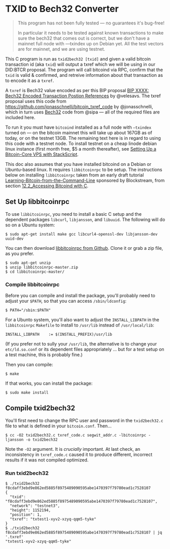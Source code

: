 # TXID to Bech32 Converter

> This program has not been fully tested — no guarantees it's bug-free!
>
> In particular it needs to be tested against known transactions to make sure the bech32 that comes out is correct, but we don't have a mainnet full node with —txindex up on Debian yet. All the test vectors are for mainnet, and we are using testnet.

This C program is run as `txid2bech32 [txid]` and given a valid bitcoin transaction id (aka `txid`) will output a txref which we will be using in our DID:BTCR proposal. The program will call bitcoind via RPC, confirm that the `txid` is valid & confirmed, and retreive information about that transaction as to encode it as a `txref`.

A `txref` is Bech32 value encoded as per this BIP proposal [BIP XXXX: Bech32 Encoded Transaction Postion References](https://github.com/veleslavs/bips/blob/Bech32_Encoded_TxRef/bip-XXXX-Bech32_Encoded_Transaction_Postion_References.mediawiki) by @velesavs. The txref proposal uses this code from https://github.com/jonasschnelli/bitcoin_txref_code by @jonasschnelli, which in turn uses [Bech32](https://github.com/sipa/bech32) code from @sipa — all of the required files are included here.

To run it you must have `bitcoind` installed as a full node with `—txindex` turned on — on the bitcoin mainnet this will take up about 167GB as of today, or on the testnet 13GB. The remaining text here is in regard to using this code with a testnet node. To install testnet on a cheap linode debian linux instance (first month free, $5 a month thereafter), see [Setting Up a Bitcoin-Core VPS with StackScript](https://github.com/ChristopherA/Learning-Bitcoin-from-the-Command-Line/blob/master/02_2_Setting_Up_a_Bitcoin-Core_VPS_with_StackScript.md).

This doc also assumes that you have installed bitcoind on a Debian or Ubuntu-based linux. It requires  `libbitcoinrpc` to be setup. The instructions below on installing `libbitcoinrpc` taken from an early draft tutorial [Learning-Bitcoin-from-the-Command-Line](https://github.com/ChristopherA/Learning-Bitcoin-from-the-Command-Line/) sponsored by Blockstream, from section [12.2_Accessing Bitcoind with C](https://github.com/ChristopherA/Learning-Bitcoin-from-the-Command-Line/blob/master/12_2_Accessing_Bitcoind_with_C.md).

## Set Up libbitcoinrpc

To use `libbitcoinrpc`, you need to install a basic C setup and the dependent packages `libcurl`, `libjansson`, and `libuuid`. The following will do so on a Ubuntu system:
```
$ sudo apt-get install make gcc libcurl4-openssl-dev libjansson-dev uuid-dev
```
You can then download [libbitcoinrpc from Github](https://github.com/gitmarek/libbitcoinrpc/blob/master/README.md). Clone it or grab a zip file, as you prefer.
```
$ sudo apt-get unzip
$ unzip libbitcoinrpc-master.zip 
$ cd libbitcoinrpc-master/
```

### Compile libbitcoinrpc

Before you can compile and install the package, you'll probably need to adjust your `$PATH`, so that you can access `/sbin/ldconfig`:
```
$ PATH="/sbin:$PATH"
```
For a Ubunto system, you'll also want to adjust the `INSTALL_LIBPATH` in the `libbitcoinrpc` `Makefile` to install to `/usr/lib` instead of `/usr/local/lib`:
```
INSTALL_LIBPATH    := $(INSTALL_PREFIX)/usr/lib
```
(If you prefer not to sully your `/usr/lib`, the alternative is to change your `etc/ld.so.conf` or its dependent files appropriately ... but for a test setup on a test machine, this is probably fine.)

Then you can compile:
```
$ make
```
If that works, you can install the package:
```
$ sudo make install
```

## Compile txid2bech32

You'll first need to change the RPC user and password in the `txid2bech32.c` file to what is defined in your `bitcoin.conf`. Then…

```
$ cc -O2 txid2bech32.c txref_code.c segwit_addr.c -lbitcoinrpc -ljansson -o txid2bech32
```
Note the `-O2` argument. It is _crucially_ important. At last check, an inconsistency in `txref_code.c` caused it to produce different, incorrect results if it was not compiled optimized.

### Run txid2bech32

```
$ ./txid2bech32 f8cdaff3ebd9e862ed5885f8975489090595abe1470397f79780ead1c7528107
{
  "txid": "f8cdaff3ebd9e862ed5885f8975489090595abe1470397f79780ead1c7528107",
  "network": "testnet3",
  "height": 1152194,
  "position": 1,
  "txref": "txtest1-xyv2-xzyq-qqm5-tyke"
}
$ ./txid2bech32 f8cdaff3ebd9e862ed5885f8975489090595abe1470397f79780ead1c7528107 | jq '.txref'
"txtest1-xyv2-xzyq-qqm5-tyke"
```
